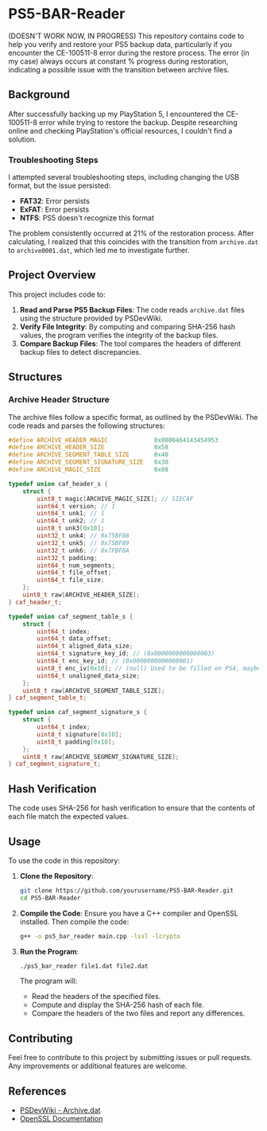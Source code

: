 # PS5-BAR-Reader
(DOESN'T WORK NOW, IN PROGRESS)
This repository contains code to help you verify and restore your PS5 backup data, particularly if you encounter the CE-100511-8 error during the restore process. The error (in my case) always occurs at constant % progress during restoration, indicating a possible issue with the transition between archive files.

## Background

After successfully backing up my PlayStation 5, I encountered the CE-100511-8 error while trying to restore the backup. Despite researching online and checking PlayStation's official resources, I couldn't find a solution.

### Troubleshooting Steps

I attempted several troubleshooting steps, including changing the USB format, but the issue persisted:
- **FAT32**: Error persists
- **ExFAT**: Error persists
- **NTFS**: PS5 doesn't recognize this format

The problem consistently occurred at 21% of the restoration process. After calculating, I realized that this coincides with the transition from `archive.dat` to `archive0001.dat`, which led me to investigate further.

## Project Overview

This project includes code to:
1. **Read and Parse PS5 Backup Files**: The code reads `archive.dat` files using the structure provided by PSDevWiki.
2. **Verify File Integrity**: By computing and comparing SHA-256 hash values, the program verifies the integrity of the backup files.
3. **Compare Backup Files**: The tool compares the headers of different backup files to detect discrepancies.

## Structures

### Archive Header Structure

The archive files follow a specific format, as outlined by the PSDevWiki. The code reads and parses the following structures:

```cpp
#define ARCHIVE_HEADER_MAGIC             0x0000464143454953
#define ARCHIVE_HEADER_SIZE              0x58
#define ARCHIVE_SEGMENT_TABLE_SIZE       0x40
#define ARCHIVE_SEGMENT_SIGNATURE_SIZE   0x30
#define ARCHIVE_MAGIC_SIZE               0x08

typedef union caf_header_s {
    struct {
        uint8_t magic[ARCHIVE_MAGIC_SIZE]; // SIECAF
        uint64_t version; // 1
        uint64_t unk1; // 1
        uint64_t unk2; // 1
        uint8_t unk3[0x10];
        uint32_t unk4; // 0x75BF88
        uint32_t unk5; // 0x75BF89
        uint32_t unk6; // 0x7FBF8A
        uint32_t padding;
        uint64_t num_segments;
        uint64_t file_offset;
        uint64_t file_size;
    };
    uint8_t raw[ARCHIVE_HEADER_SIZE];
} caf_header_t;

typedef union caf_segment_table_s {
    struct {
        uint64_t index;
        uint64_t data_offset;
        uint64_t aligned_data_size;
        uint64_t signature_key_id; // (0x0000000000000003)
        uint64_t enc_key_id; // (0x0000000000000001)
        uint8_t enc_iv[0x10]; // (null) Used to be filled on PS4, maybe replaced from header?
        uint64_t unaligned_data_size;
    };
    uint8_t raw[ARCHIVE_SEGMENT_TABLE_SIZE];
} caf_segment_table_t;

typedef union caf_segment_signature_s {
    struct {
        uint64_t index;
        uint8_t signature[0x10];
        uint8_t padding[0x18];
    };
    uint8_t raw[ARCHIVE_SEGMENT_SIGNATURE_SIZE];
} caf_segment_signature_t;
```

## Hash Verification

The code uses SHA-256 for hash verification to ensure that the contents of each file match the expected values.

## Usage

To use the code in this repository:

1. **Clone the Repository**:
    ```bash
    git clone https://github.com/yourusername/PS5-BAR-Reader.git
    cd PS5-BAR-Reader
    ```

2. **Compile the Code**:
    Ensure you have a C++ compiler and OpenSSL installed. Then compile the code:
    ```bash
    g++ -o ps5_bar_reader main.cpp -lssl -lcrypto
    ```

3. **Run the Program**:
    ```bash
    ./ps5_bar_reader file1.dat file2.dat
    ```

    The program will:
    - Read the headers of the specified files.
    - Compute and display the SHA-256 hash of each file.
    - Compare the headers of the two files and report any differences.

## Contributing

Feel free to contribute to this project by submitting issues or pull requests. Any improvements or additional features are welcome.

## References

- [PSDevWiki - Archive.dat](https://www.psdevwiki.com/ps5/Archive.dat)
- [OpenSSL Documentation](https://www.openssl.org/docs/)
